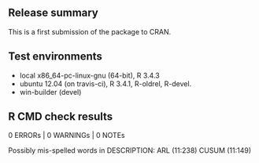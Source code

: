 ## Release summary

This is a first submission of the package to CRAN.

## Test environments

* local x86_64-pc-linux-gnu (64-bit), R 3.4.3
* ubuntu 12.04 (on travis-ci), R 3.4.1, R-oldrel, R-devel.
* win-builder (devel)

## R CMD check results

0 ERRORs | 0 WARNINGs | 0 NOTEs

Possibly mis-spelled words in DESCRIPTION:
  ARL (11:238)
  CUSUM (11:149)
